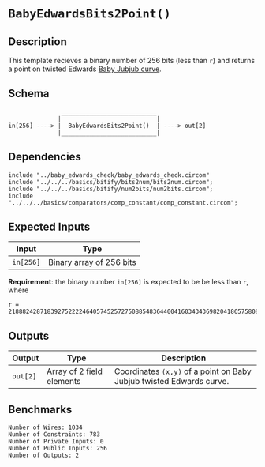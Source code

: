 # `BabyEdwardsBits2Point()`

## Description

This template recieves a binary number of 256 bits (less than `r`)  and returns a point on twisted Edwards [Baby Jubjub curve](https://github.com/ethereum/EIPs/pull/2494).

## Schema

```
               ___________________________     
              |                           |
in[256] ----> |  BabyEdwardsBits2Point()  | ----> out[2]
              |___________________________|     
```

## Dependencies

```
include "../baby_edwards_check/baby_edwards_check.circom"
include "../../../basics/bitify/bits2num/bits2num.circom";
include "../../../basics/bitify/num2bits/num2bits.circom";
include "../../../basics/comparators/comp_constant/comp_constant.circom";
```

## Expected Inputs

| Input         | Type                     |
| ------------- | -------------            |
| `in[256]`     | Binary array of 256 bits |

**Requirement**: the binary number `in[256]` is expected to be be less than `r`, where
```
r = 21888242871839275222246405745257275088548364400416034343698204186575808495617
```

## Outputs

| Output        | Type                          | Description         |
| ------------- | -------------                 | -------------       | 
| `out[2]`      | Array of 2 field elements     | Coordinates `(x,y)` of a point on Baby Jubjub twisted Edwards curve.|


## Benchmarks 

```
Number of Wires: 1034
Number of Constraints: 783
Number of Private Inputs: 0
Number of Public Inputs: 256
Number of Outputs: 2
```